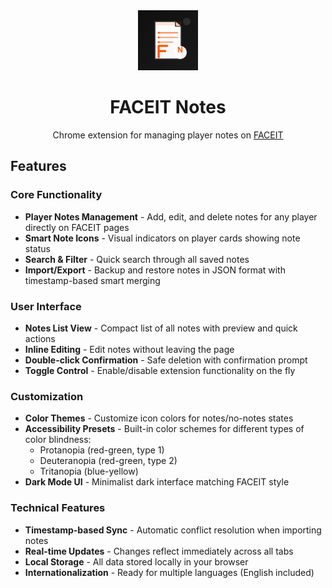 <div align="center">
  <img src="icons/icon128.png" alt="FACEIT Notes" width="96" height="96">
  <h1>FACEIT Notes</h1>
  <p>Chrome extension for managing player notes on <a href="https://www.faceit.com">FACEIT</a></p>
</div>

## Features

### Core Functionality
- **Player Notes Management** - Add, edit, and delete notes for any player directly on FACEIT pages
- **Smart Note Icons** - Visual indicators on player cards showing note status
- **Search & Filter** - Quick search through all saved notes
- **Import/Export** - Backup and restore notes in JSON format with timestamp-based smart merging

### User Interface
- **Notes List View** - Compact list of all notes with preview and quick actions
- **Inline Editing** - Edit notes without leaving the page
- **Double-click Confirmation** - Safe deletion with confirmation prompt
- **Toggle Control** - Enable/disable extension functionality on the fly

### Customization
- **Color Themes** - Customize icon colors for notes/no-notes states
- **Accessibility Presets** - Built-in color schemes for different types of color blindness:
  - Protanopia (red-green, type 1)
  - Deuteranopia (red-green, type 2)
  - Tritanopia (blue-yellow)
- **Dark Mode UI** - Minimalist dark interface matching FACEIT style

### Technical Features
- **Timestamp-based Sync** - Automatic conflict resolution when importing notes
- **Real-time Updates** - Changes reflect immediately across all tabs
- **Local Storage** - All data stored locally in your browser
- **Internationalization** - Ready for multiple languages (English included)
